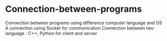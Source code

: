 # Connection-between-programs
Connection between programs using difference computer language and OS
A connection using Socket for communication
Connection between two language : C++, Python for client and server
